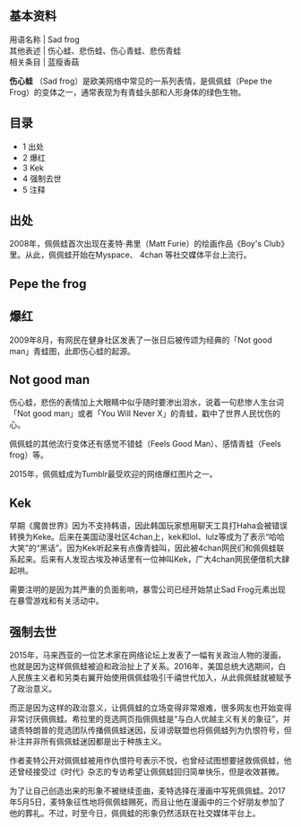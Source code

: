 **基本资料**  
---  
用语名称  |  Sad frog   
其他表述  |  伤心蛙、悲伤蛙、伤心青蛙、悲伤青蛙   
相关条目  |  蓝瘦香菇   
  
**伤心蛙** （Sad frog）是欧美网络中常见的一系列表情，是佩佩蛙（Pepe the
Frog）的变体之一，通常表现为有青蛙头部和人形身体的绿色生物。

##  目录

  * 1  出处 
  * 2  爆红 
  * 3  Kek 
  * 4  强制去世 
  * 5  注释 

##  出处

2008年，佩佩蛙首次出现在麦特·弗里（Matt Furie）的绘画作品《Boy's Club》里。从此，佩佩蛙开始在Myspace、  4chan
等社交媒体平台上流行。

Pepe the frog  
---  
  
##  爆红

2009年8月，有网民在健身社区发表了一张日后被传颂为经典的「Not good man」青蛙图，此即伤心蛙的起源。

Not good man  
---  
  
伤心蛙，悲伤的表情加上大眼睛中似乎随时要渗出泪水，说着一句悲惨人生台词「Not good man」或者「You Will Never
X」的青蛙，戳中了世界人民忧伤的心。

佩佩蛙的其他流行变体还有感觉不错蛙（Feels Good Man）、感情青蛙（Feels frog）等。

2015年，佩佩蛙成为Tumblr最受欢迎的网络爆红图片之一。

##  Kek

早期《魔兽世界》因为不支持韩语，因此韩国玩家想用聊天工具打Haha会被错误转换为Keke。后来在美国动漫社区4chan上，kek和lol、lulz等成为了表示“哈哈大笑”的“黑话”。因为Kek听起来有点像青蛙叫，因此被4chan网民们和佩佩蛙联系起来。后来有人发现古埃及神话里有一位神叫Kek，广大4chan网民便借机大肆起哄。

需要注明的是因为其严重的负面影响，暴雪公司已经开始禁止Sad Frog元素出现在暴雪游戏和有关活动中。

##  强制去世

2015年，马来西亚的一位艺术家在网络论坛上发表了一幅有关政治人物的漫画，也就是因为这样佩佩蛙被迫和政治扯上了关系。2016年，美国总统大选期间，白人民族主义者和另类右翼开始使用佩佩蛙吸引千禧世代加入，从此佩佩蛙就被赋予了政治意义。

而正是因为这样的政治意义，让佩佩蛙的立场变得非常艰难，很多网友也开始变得非常讨厌佩佩蛙。希拉里的竞选网页指佩佩蛙是“与白人优越主义有关的象征”，并谴责特朗普的竞选团队传播佩佩蛙迷因，反诽谤联盟也将佩佩蛙列为仇恨符号，但补注并非所有佩佩蛙迷因都是出于种族主义。

作者麦特公开对佩佩蛙被用作仇恨符号表示不悦，也曾经试图想要拯救佩佩蛙，他还曾经接受过《时代》杂志的专访希望让佩佩蛙回归简单快乐，但是收效甚微。

为了让自己创造出来的形象不被继续歪曲，麦特选择在漫画中写死佩佩蛙。2017年5月5日，麦特象征性地将佩佩蛙赐死，而且让他在漫画中的三个好朋友参加了他的葬礼。不过，时至今日，佩佩蛙的形象仍然活跃在社交媒体平台上。
